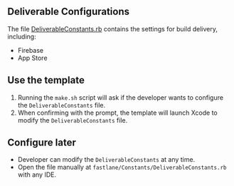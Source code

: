 ## Deliverable Configurations

The file [DeliverableConstants.rb](https://github.com/nimblehq/ios-templates/blob/develop/fastlane/Constants/DeliverableConstants.rb) contains the settings for build delivery, including:
- Firebase
- App Store

## Use the template

1. Running the `make.sh` script will ask if the developer wants to configure the `DeliverableConstants` file.
2. When confirming with the prompt, the template will launch Xcode to modify the `DeliverableConstants` file.

## Configure later

- Developer can modify the `DeliverableConstants` at any time.
- Open the file manually at `fastlane/Constants/DeliverableConstants.rb` with any IDE.
